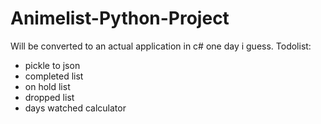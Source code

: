 # Animelist-Python-Project
Will be converted to an actual application in c# one day i guess.
Todolist:
- pickle to json
- completed list
- on hold list
- dropped list
- days watched calculator
